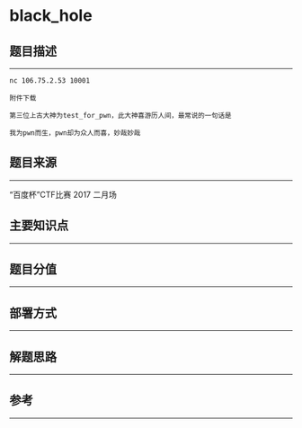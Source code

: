 # black_hole

## 题目描述
---
```
nc 106.75.2.53 10001

附件下载

第三位上古大神为test_for_pwn，此大神喜游历人间，最常说的一句话是

我为pwn而生，pwn却为众人而喜，妙哉妙哉
```

## 题目来源
---
“百度杯”CTF比赛 2017 二月场

## 主要知识点
---


## 题目分值
---


## 部署方式
---


## 解题思路
---


## 参考
---
